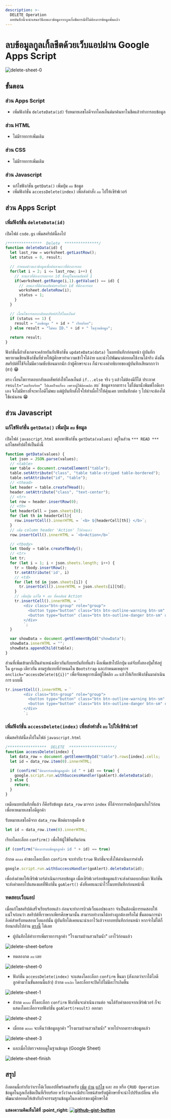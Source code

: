 ```yaml
---
description: >-
  DELETE Operation
  บทบันทึกนี้จะนำเสนอวิธีลบแถวข้อมูลจากกูลเกิ้ลชีตกรณีที่ไม่ต้องการข้อมูลนั้นแล้ว
---
```


# ลบข้อมูลกูลเกิ้ลชีตด้วยเว็บแอปผ่าน Google Apps Script

![delete-sheet-0](https://user-images.githubusercontent.com/52767363/191158355-7d5c620b-7c42-4a1a-8b37-0f8ba74a9660.png)

## ขั้นตอน

### ส่วน Apps Script

* เพิ่มฟังก์ชั่น `deleteData(id)` รับหมายเลขไอดีจากไคลเอ็นต์มาค้นหาในชีตแล้วทำการลบข้อมูล

### ส่วน HTML

* ไม่มีรายการเพิ่มเติม

### ส่วน CSS

* ไม่มีรายการเพิ่มเติม

### ส่วน Javascript

* แก้ไขฟังก์ชั่น `getData()` เพิ่มปุ่ม `ลบ` ข้อมูล
* เพิ่มฟังก์ชั่น `accessDelete(index)` เพื่อส่งคำสั่ง `ลบ` ไปให้เซิร์ฟเวอร์

## ส่วน Apps Script

### เพิ่มฟังก์ชั่น `deleteData(id)`

เปิดไฟล์ `code.gs` เพิ่มสคริปต์นี้ลงไป

```javascript
/***************  Delete  ***************/
function deleteData(id) {    
  let last_row = worksheet.getLastRow();
  let status = 0, result;

  // กำหนดช่วงแถวข้อมูลเพื่อค้นหาแถวที่ต้องการลบ
  for(let i = 2; i <= last_row; i++) {  
    // หาแถวที่ต้องการลบจาก id ซึ่งอยู่ในคอมลัมน์ที่ 1
    if(worksheet.getRange(i,1).getValue() == id) {
      // ลบแถวที่มีค่าคอลัมน์ตรงกับค่า id ที่ต้องการลบ
      worksheet.deleteRow(i);
      status = 1;
    }
  }

  // เงื้อนไขการตอบกลับผลลัพท์ส่งให้ไคลเอ็นต์
  if (status == 1) {
    result = "ลบช้อมูล " + id + " เรียบร้อย";
  } else result = "ไม่พบ ID." + id + " ในฐานข้อมูล";
  
  return result;
}
```

ฟังก์ชั่นนี้ถ้าสังเกตจะคล้ายกันกับฟังก์ชั่น `updateData(data)` ในบทบันทึกก่อนหน้า ผู้บันทึกพยายามเขียนฟังก์ชั่นที่ช่วยให้ผู้ศึกษาทำความเข้าใจได้ง่าย และนำไปพัฒนาต่อยอดใช้งานได้จริง ดังนั้นสคริปต์ที่ใช้จึงไม่มีความซับซ้อนมากนัก ถ้าผู้ศึกษาจะงง ก็น่าจะงงคำอธิบายของผู้บันทึกเสียมากกว่า (ฮา) :grin:

ตรง เงื่อนไขการตอบกลับผลสัพท์ส่งให้ไคลเอ็นต์ `if...else` จริง ๆ แล้วไม่ต้องมีก็ได้ ประกาศ `result="ลบเรียบร้อย" ไปเลยก็จบเรื่อง เพราะผู้ใช้ต้องคลิก` ลบ\` ข้อมูลจากตาราง ไม่ได้มานั่งพิมพ์ไอดีเอาเอง จึงไม่มีทางที่จะหาไอดีไม่พบ แต่ผู้บันทึกตั้งใจให้ทำเผื่อไว้ให้คุ้นเคย บทบันทึกต่อ ๆ ไปน่าจะต้องได้ใช้แน่นอน :grin:

## ส่วน Javascript

### แก้ไขฟังก์ชั่น `getData()` เพิ่มปุ่ม `ลบ` ข้อมูล

เปิดไฟล์ `javascript.html` มองหาฟังก์ชั่น `getData(values)` อยู่ในส่วน `*** READ ***` แก้ไขสคริปต์ให้เป็นดังนี้

```javascript
function getData(values) {      
  let json = JSON.parse(values);
  // <table>
  var table = document.createElement("table");
  table.setAttribute("class", "table table-striped table-bordered");
  table.setAttribute("id", "table");  
  // <thead>
  let header = table.createTHead();  
  header.setAttribute("class", "text-center");
  // <tr>
  let row = header.insertRow(0);    
  // <th>
  let headerCell = json.sheets[0]; 
  for (let th in headerCell){      
    row.insertCell().innerHTML = `<b> ${headerCell[th]} </b>`;
  }
  // เพิ่ม column header 'Action' ไว้ท้ายแถว
  row.insertCell().innerHTML = `<b>Action</b>`

  // <tbody>
  let tbody = table.createTBody();
  // <tr>
  let tr;
  for (let i = 1; i < json.sheets.length; i++) {
    tr = tbody.insertRow();
    tr.setAttribute('id', i)
    // <td>      
    for (let td in json.sheets[i]) {          
      tr.insertCell().innerHTML = json.sheets[i][td];
    }
    // เพิ่มปุ่ม แก้ไข + ลบ ที่คอลัมน์ Action
    tr.insertCell().innerHTML = `
        <div class="btn-group" role="group">
          <button type="button" class="btn btn-outline-warning btn-sm" onclick="getTableRow(${i})">แก้ไข</button>
          <button type="button" class="btn btn-outline-danger btn-sm" onclick="accessDelete(${i})">ลบ</button>      
        </div>
        `;      
  }    

  var showData = document.getElementById("showData");
  showData.innerHTML = "";
  showData.appendChild(table);     
} 
```

ส่วนที่เพิ่มเข้ามาก็เป็นตำแหน่งเดียวกันกับบทบันทึกที่แล้ว คือเพิ่มเข้าไปอีกปุ่ม แต่จับทั้งสองปุ่มให้อยู่ใน `group` เดียวกัน ตามรูปแบบที่กำหนดใน `Bootstrap` และกำหนดเหตุการ `onclick="accessDelete(${i})"` เพื่อจับเหตุการเมื่อผู้ใช้คลิก `ลบ` แล้วให้เรียกฟังก์ชั่นมาดำเนินการ แบบนี้

```javascript
tr.insertCell().innerHTML = `
        <div class="btn-group" role="group">
          <button type="button" class="btn btn-outline-warning btn-sm" onclick="getTableRow(${i})">แก้ไข</button>
          <button type="button" class="btn btn-outline-danger btn-sm" onclick="accessDelete(${i})">ลบ</button>      
        </div>
        `;
```

### เพิ่มฟังก์ชั่น `accessDelete(index)` เพื่อส่งคำสั่ง `ลบ` ไปให้เซิร์ฟเวอร์

เพิ่มสคริปต์นี้ลงไปในไฟล์ `javascript.html`

```javascript
/*****************  DELETE  ********************/
function accessDelete(index) {
  let data_row = document.getElementById("table").rows[index].cells;    
  let id = data_row.item(0).innerHTML;

  if (confirm("ต้องการลบข้อมูลลูกค้า id " + id) == true) {
    google.script.run.withSuccessHandler(goAlert).deleteData(id);  
  } else {
    return;
  }   
}
```

เหมือนบทบันทึกที่แล้ว ก็คือรับข้อมูล `data_row` มาจาก `index` ที่ได้จากการคลิกปุ่มมาเก็บไว้ก่อนเพื่อหาหมายเลขไอดีลูกค้า

รับหมายเลขไอดีจาก `data_row` ฟิลด์แรกสุดคือ `0`

```javascript
let id = data_row.item(0).innerHTML;
```

เรียกไดอะล็อก `confirm()` เพื่อให้ผู้ใช้ยืนยันก่อน

```javascript
if (confirm("ต้องการลบข้อมูลลูกค้า id " + id) == true)
```

ถ้ากด `ตกลง` ค่าของไดอะล็อก `confirm` จะเท่ากับ `true` ฟังก์ชั่นจะสั่งให้ดำเนินการคำสั่ง

```javascript
google.script.run.withSuccessHandler(goAlert).deleteData(id);  
```

เพื่อส่งคำขอให้เซิร์ฟเวอร์ดำเนินการลบข้อมูล เมื่อเซิร์ฟเวอร์ลบข้อมูลแล้วจะส่งคำตอบกลับมา ฟังก์ชั่นจะส่งคำตอบไปแสดงผลที่ฟังก์ชั่น `goAlert()` ดังที่เคยแนะนำไว้ในบทบันทึกก่อนหน้านี้

### ทดสอบเว็บแอป

เมื่อแก้ไขสคริปต์เสร็จเรียบร้อยแล้ว ก่อนจะทำการบิวต์เว็บแอปของเรา จำเป็นต้องมีการทดสอบให้แน่ใจก่อนว่า สคริปต์ที่เราพากเพียรศึกษามานั้น สามารถทำงานได้อย่างถูกต้องหรือไม่ ขั้นตอนการนำลิงค์สำหรับทดสอบเว็บแอปนั้น ผู้บันทึกได้เคยแนะนำเอาไว้แล้วจากบทบันทึกก่อนหน้า หากจำไม่ได้ก็ย้อนกลับไปอ่าน [ตรงนี้](https://kms74.gitbook.io/learn-to-be/google-apps-script/form-insert-data-to-google-sheet#undefined-2) ได้เลย

* ผู้บันทึกได้ทำการเพิ่มรายการลูกค้า "โรงแรมบ้านสวนริมน้ำ" เอาไว้ก่อนแล้ว

![delete-sheet-before](https://user-images.githubusercontent.com/52767363/191158503-8451941c-64f5-43a8-b526-44b7e05fa23b.PNG)

* ทดลองกด `ลบ` เลย

![delete-sheet-0](https://user-images.githubusercontent.com/52767363/191158355-7d5c620b-7c42-4a1a-8b37-0f8ba74a9660.png)

* ฟังก์ชั่น `accessDelete(index)` จะแสดงไดอะล็อก `confirm` ขึ้นมา (สังเกตว่าเราได้ไอดีลูกค้ามาในขั้นตอนนี้แล้ว) ถ้ากด `ยกเลิก` ไดอะล็อกจะปิดไปไม่มีอะไรเกิดขึ้น

![delete-sheet-1](https://user-images.githubusercontent.com/52767363/191158506-429c3e4d-31ef-4f35-974f-9369d551f511.png)

* ถ้ากด `ตกลง` ที่ไดอะล็อก `confirm` ฟังก์ชั่นจะดำเนินงานต่อ จนได้รับคำตอบจากเซิร์ฟเวอร์ ก็จะแสดงไดอะล็อกจากฟังก์ชั่น `goAlert(result)` ออกมา

![delete-sheet-2](https://user-images.githubusercontent.com/52767363/191158498-6c7bdc07-14b8-43d7-bacf-09e5ed2b7ac9.png)

* เมื่อกด `ตกลง` จะเห็นว่าข้อมูลลูกค้า "โรงแรมบ้านสวนริมน้ำ" หายไปจากตารางข้อมูลแล้ว

![delete-sheet-3](https://user-images.githubusercontent.com/52767363/191158502-ae7adb1c-a326-4710-aa3a-33fb53de80de.png)

* และเมื่อไปตรวจสอบดูในฐานข้อมูล (Google Sheet)

![delete-sheet-finish](https://user-images.githubusercontent.com/52767363/191158504-e2a4265c-201c-4154-8b27-f4de120982ee.png)

## สรุป

ถึงตอนนี้เท่ากับว่าเราได้เว็บแอปที่พร้อมสำหรับ [เพิ่ม](https://kms74.gitbook.io/learn-to-be/google-apps-script/form-insert-data-to-google-sheet) [อ่าน](https://kms74.gitbook.io/learn-to-be/google-apps-script/read-google-sheet-to-web-app) [แก้ไข](https://kms74.gitbook.io/learn-to-be/google-apps-script/google-apps-script) และ ลบ หรือ `CRUD Operation` ข้อมูลในกูลเกิ้ลชีตเป็นที่เรียบร้อย หวังว่าคงจะมีประโยชน์สำหรับผู้ศึกษาที่จะนำไปปรับเปลี่ยน หรือพัฒนาต่อยอดให้เข้ากับกิจกรรมฐานข้อมูลในองค์กรของผู้ศึกษาได้

#### แสดงความคิดเห็นได้ที่ :point\_right: [![github-gist-button](https://user-images.githubusercontent.com/52767363/191145099-9f4a51a2-35cc-495f-82e1-284d769a9052.png)](https://gist.github.com/Komsan74/2e3741d7b67a1f7785456a229968039d)
